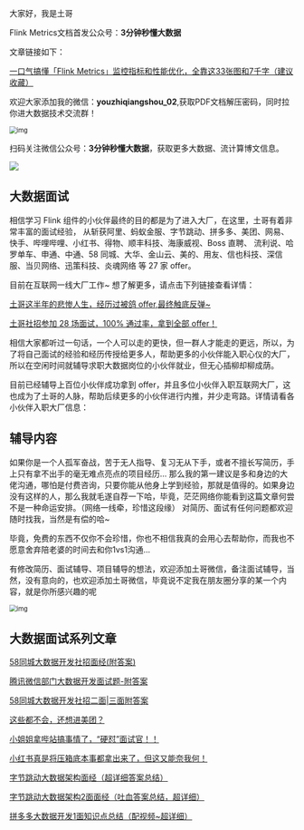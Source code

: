 大家好，我是土哥

Flink Metrics文档首发公众号：**3分钟秒懂大数据**

文章链接如下：

[一口气搞懂「Flink Metrics」监控指标和性能优化，全靠这33张图和7千字（建议收藏）](https://mp.weixin.qq.com/s?__biz=Mzg5NDY3NzIwMA==&mid=2247499736&idx=1&sn=652f3d94182d56a795a55c495c89ab2b&chksm=c0194667f76ecf71bc1e8543222effd2a9ff940b48e4c14e52a966763ddb074d8f2305bca6ac&token=299008056&lang=zh_CN#rd)

欢迎大家添加我的微信：**youzhiqiangshou_02**,获取PDF文档解压密码，同时拉你进大数据技术交流群！

<img src="https://files.mdnice.com/user/19005/b13cfefa-1229-455b-a1c1-f2a3c6207ce8.png" alt="img" style="zoom:80%;" />

扫码关注微信公众号：**3分钟秒懂大数据**，获取更多大数据、流计算博文信息。


![](https://files.mdnice.com/user/19005/9b74646c-5950-4a72-ba53-f3755c6ed667.png)

## 大数据面试

相信学习 Flink 组件的小伙伴最终的目的都是为了进入大厂，在这里，土哥有着非常丰富的面试经验， 从斩获阿里、蚂蚁金服、字节跳动、拼多多、美团、网易、快手、哔哩哔哩、小红书、得物、顺丰科技、海康威视、Boss 直聘、
流利说、哈罗单车、申通、中通、58 同城、大华、金山云、美的、用友、信也科技、深信服、当贝网络、迅策科技、炎魂网络 等 27 家 offer。

目前在互联网一线大厂工作~ 想了解更多，请点击下列链接查看详情：

[土哥这半年的悲惨人生，经历过被鸽 offer,最终触底反弹~](https://mp.weixin.qq.com/s?__biz=Mzg5NDY3NzIwMA==&mid=2247511408&idx=1&sn=beb292ab97ada3ee486511bfe503117d&chksm=c01914cff76e9dd90fd81857805a57aadcf4fa0a3ce731e5939d8651ed9bac561dba6bb7e03a&scene=21#wechat_redirect)

[土哥社招参加 28 场面试，100% 通过率，拿到全部 offer！](https://mp.weixin.qq.com/s?__biz=Mzg5NDY3NzIwMA==&mid=2247511408&idx=1&sn=beb292ab97ada3ee486511bfe503117d&chksm=c01914cff76e9dd90fd81857805a57aadcf4fa0a3ce731e5939d8651ed9bac561dba6bb7e03a&scene=21#wechat_redirect)

相信大家都听过一句话，一个人可以走的更快，但一群人才能走的更远，所以，为了将自己面试的经验和经历传授给更多人，帮助更多的小伙伴能入职心仪的大厂，所以在空闲时间就辅导求职大数据岗位的小伙伴就业，但无心插柳却柳成荫。

目前已经辅导上百位小伙伴成功拿到 offer，并且多位小伙伴入职互联网大厂，这也成为了土哥的人脉，帮助后续更多的小伙伴进行内推，并少走弯路。详情请看各小伙伴入职大厂信息：

## 辅导内容

如果你是一个人孤军奋战，苦于无人指导、复习无从下手，或者不擅长写简历，手上只有拿不出手的毫无难点亮点的项目经历...
那么我的第一建议是多和身边的大佬沟通，哪怕是付费咨询，只要你能从他身上学到经验，那就是值得的。如果身边没有这样的人，那么我就毛遂自荐一下哈，毕竟，茫茫网络你能看到这篇文章何尝不是一种命运安排。（网络一线牵，珍惜这段缘）
对简历、面试有任何问题都欢迎随时找我，当然是有偿的哈~

毕竟，免费的东西不仅你不会珍惜，你也不相信我真的会用心去帮助你，而我也不愿意舍弃陪老婆的时间去和你1vs1沟通...

有修改简历、面试辅导、项目辅导的想法，欢迎添加土哥微信，备注面试辅导，当然，没有意向的，也欢迎添加土哥微信，毕竟说不定我在朋友圈分享的某一个内容，就是你所感兴趣的呢

<img src="https://files.mdnice.com/user/19005/b13cfefa-1229-455b-a1c1-f2a3c6207ce8.png" alt="img" style="zoom:80%;" />

## 大数据面试系列文章

[58同城大数据开发社招面经(附答案)](https://mp.weixin.qq.com/s?__biz=Mzg5NDY3NzIwMA==&mid=2247506132&idx=1&sn=5e55dffa4ed8dcb137126390fe9283cb&chksm=c019616bf76ee87dfa8a99ac708007d70666822f50edf27a410dbeda1f3f02a016abf9a05c51&token=918623161&lang=zh_CN#rd)

[腾讯微信部门大数据开发面试题-附答案](https://mp.weixin.qq.com/s?__biz=Mzg5NDY3NzIwMA==&mid=2247502003&idx=1&sn=8e5b8dc8af51ded709bc8834a9ccb166&chksm=c019710cf76ef81a4fb5afd6d61f432492c7ba85e122ca16531d5180b5ffaaa87a40aa7725b0&token=918623161&lang=zh_CN#rd)

[58同城大数据开发社招二面|三面附答案](https://mp.weixin.qq.com/s?__biz=Mzg5NDY3NzIwMA==&mid=2247506296&idx=1&sn=1c70af5345a81ae4fb7d927b6b1ba57e&chksm=c01960c7f76ee9d191927f0378213e18f212e6d58f67b19b8e030e70cb3ddd2e92ad06349e83&token=918623161&lang=zh_CN#rd)

[这些都不会，还想进美团？](https://mp.weixin.qq.com/s?__biz=Mzg5NDY3NzIwMA==&mid=2247507174&idx=1&sn=fedb53e3cc716e33856dcdbbd923544b&chksm=c0196559f76eec4f71ca3aa22301d77e1208f0c2f1ae828e3930dd83fbf75325b3d871b24475&token=918623161&lang=zh_CN#rd)

[小姐姐拿哔站搞事情了，“硬怼”面试官！！](https://mp.weixin.qq.com/s?__biz=Mzg5NDY3NzIwMA==&mid=2247507243&idx=1&sn=d0fc996e973aaf32f3df9b2917fd353d&chksm=c0196494f76eed82c012ec02c8db71b800b29967370867e624a703d4a33db456b838227839db&token=918623161&lang=zh_CN#rd)

[小红书真是将压箱底本事都拿出来了，但这又能奈我何！](https://mp.weixin.qq.com/s?__biz=Mzg5NDY3NzIwMA==&mid=2247507460&idx=1&sn=e7400f6cce9c6237ce4892eb3045558a&chksm=c01967bbf76eeeadea4dc5513383ddea2fb31aa584185b2f3eb66638b1a3db68245435177e0b&token=918623161&lang=zh_CN#rd)

[字节跳动大数据架构面经（超详细答案总结）](https://mp.weixin.qq.com/s?__biz=Mzg5NDY3NzIwMA==&mid=2247508412&idx=1&sn=b2f5f3b54b9bf6fe6c5375db6f05901a&chksm=c0191803f76e9115313ee10e61a10096587a2a930d74851f243c1a6c64f754faf459f9cb4848&token=918623161&lang=zh_CN#rd)


[字节跳动大数据架构2面面经（吐血答案总结，超详细）](https://mp.weixin.qq.com/s?__biz=Mzg5NDY3NzIwMA==&mid=2247508685&idx=1&sn=5a882fc2dbd443116b2d45f32ea17484&chksm=c0191b72f76e9264420639756257ba707e8a616cd56b92e07bd4fe2665c027e3fbbc74725c6a&token=918623161&lang=zh_CN#rd)

[拼多多大数据开发1面知识点总结（配视频~超详细）](https://mp.weixin.qq.com/s?__biz=Mzg5NDY3NzIwMA==&mid=2247510180&idx=1&sn=0d7b95a34fe01c1fe58b836e8576f38c&chksm=c019111bf76e980d0b825f351691714d28f8c2af0a4a8fdc54cb8e7225377d838d8ae48879ad&token=918623161&lang=zh_CN#rd)



